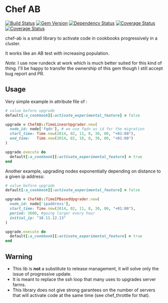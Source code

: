 Chef AB
=======
[![Build Status](https://travis-ci.org/criteo/chef-ab.png?branch=master)](https://travis-ci.org/criteo/chef-ab)
[![Gem Version](https://badge.fury.io/rb/chef-ab.png)](http://badge.fury.io/rb/chef-ab)
[![Dependency Status](https://gemnasium.com/criteo/chef-ab.png)](https://gemnasium.com/criteo/chef-ab)
[![Coverage Status](https://coveralls.io/repos/kamaradclimber/chef-ab/badge.png?branch=master)](https://coveralls.io/r/kamaradclimber/chef-ab?branch=master)
[![Coverage Status](https://coveralls.io/repos/criteo/chef-ab/badge.png)](https://coveralls.io/r/criteo/chef-ab)

chef-ab is a small library to activate code in cookbooks progressively in a cluster.

It works like an AB test with increasing population.

*Note*: I use now rundeck at work which is much better suited for this kind of thing. I'll be happy to transfer the ownership of this gem though I still accept bug report and PR.


Usage
----------

Very simple example in attribute file of :

```ruby
# value before upgrade
default[:a_cookbook][:activate_experimental_feature] = false

upgrade = ChefAB::TimeLinearUpgrader.new(
  node_id: node['fqdn'], # we use fqdn as id for the migration
  start_time: Time.new(2014, 02, 11, 8, 30, 00, "+01:00"),
  end_time:   Time.new(2014, 02, 18, 8, 30, 00, "+01:00")
)

upgrade.execute do
  default[:a_cookbook][:activate_experimental_feature] = true
end
```

Another example, upgrading nodes exponentially depending on distance to a given ip address:

```ruby
# value before upgrade
default[:a_cookbook][:activate_experimental_feature] = false

upgrade = ChefAB::TimeIPBasedUpgrader.new(
  node_id: node['ipaddress'],
  start_time: Time.new(2014, 02, 11, 8, 30, 00, "+01:00"),
  period: 3600, #going larger every hour
  initial_ip: "10.11.12.13"
)

upgrade.execute do
  default[:a_cookbook][:activate_experimental_feature] = true
end
```


Warning
----------



- This lib is **not** a substitute to release management, it will solve only the issue of progressive update.
- It is meant to replace the ssh loop that many uses to upgrades server farms.
- This library does not give strong garantees on the number of servers that will activate code at the same time (see chef_throttle for that).
